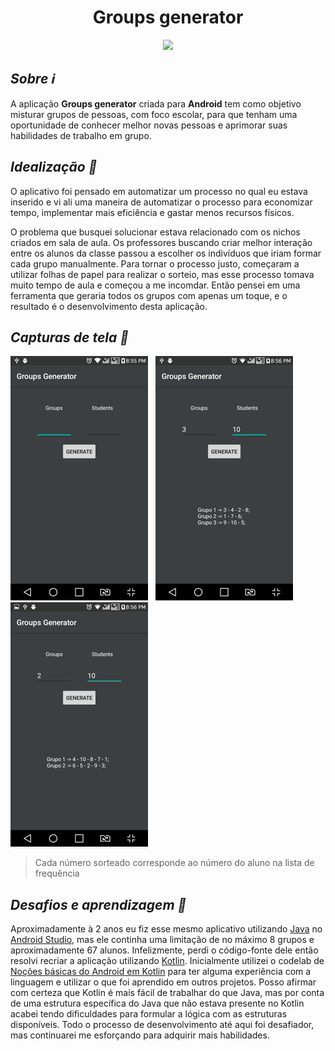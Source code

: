<h1 align="center">Groups generator</h1>

<p align="center">
  <a href="https://www.flaticon.com/authors/freepik"><img src="https://user-images.githubusercontent.com/56049250/95395495-295dc700-08d5-11eb-8aac-18931ec631b4.png"/></a>
</div>

<h2 align="left"><i>Sobre ℹ</i></h2>

<p align="left">
  A aplicação <b>Groups generator</b> criada para <b>Android</b> tem como objetivo misturar grupos de pessoas, com foco escolar, para que tenham uma oportunidade de conhecer melhor novas pessoas e aprimorar suas habilidades de trabalho em grupo.
</p>

<h2 align="left"><i>Idealização 💭</i></h2>
  
<p>
  O aplicativo foi pensado em automatizar um processo no qual eu estava inserido e vi ali uma maneira de automatizar o processo para economizar tempo, implementar mais eficiência e gastar menos recursos físicos.
</p>
<p>
  O problema que busquei solucionar estava relacionado com os nichos criados em sala de aula. Os professores buscando criar melhor interação entre os alunos da classe passou a escolher os indivíduos que iriam formar cada grupo manualmente. Para tornar o processo justo, começaram a utilizar folhas de papel para realizar o sorteio, mas esse processo tomava muito tempo de aula e começou a me incomdar. Então pensei em uma ferramenta que geraria todos os grupos com apenas um toque, e o resultado é o desenvolvimento desta aplicação.
</p>

<h2><i>Capturas de tela 📱</i></h2>

<img src="https://github.com/tavieto/groups-generator/blob/main/screenshots/groups-generator-1-reduzido.png" alt="print-1"/> &nbsp;
<img src="https://github.com/tavieto/groups-generator/blob/main/screenshots/groups-generator-2-reduzido.png" alt="print-2"/> &nbsp;
<img src="https://github.com/tavieto/groups-generator/blob/main/screenshots/groups-generator-3-reduzido.png" alt="print-3"/> &nbsp;

> Cada número sorteado corresponde ao número do aluno na lista de frequência

<h2><i>Desafios e aprendizagem 🤔</i></h2>

<p>
  Aproximadamente à 2 anos eu fiz esse mesmo aplicativo utilizando <a href="https://docs.oracle.com/javase/8/">Java</a> no <a href="https://developer.android.com/studio">Android Studio</a>, mas ele continha uma limitação de no máximo 8 grupos e aproximadamente 67 alunos. Infelizmente, perdi o código-fonte dele então resolvi recriar a aplicação utilizando <a href="https://kotlinlang.org/">Kotlin</a>. Inicialmente utilizei o codelab de <a href="https://developer.android.com/kotlin/androidbasics">Noções básicas do Android em Kotlin</a> para ter alguma experiência com a linguagem e utilizar o que foi aprendido em outros projetos. Posso afirmar com certeza que Kotlin é mais fácil de trabalhar do que Java, mas por conta de uma estrutura específica do Java que não estava presente no Kotlin acabei tendo dificuldades para formular a lógica com as estruturas disponíveis. Todo o processo de desenvolvimento até aqui foi desafiador, mas continuarei me esforçando para adquirir mais habilidades.
</p>
